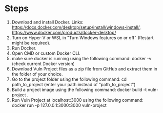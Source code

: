 # Steps

1. Download and install Docker.
   Links: https://docs.docker.com/desktop/setup/install/windows-install/, https://www.docker.com/products/docker-desktop/
2. Turn on Hyper-V or WSL in "Turn Windows features on or off" (Restart might be required).
3. Run Docker.
4. Open CMD or custom Docker CLI.
5. make sure docker is running using the following command:
   docker -v (check current Docker version)
6. Download Vuln Project files as a zip file from GitHub and extract them in the folder of your choice.
7. Go to the project folder using the following command:
   cd path_to_project (enter your path instead of "path_to_project")
8. Build a project image using the following command:
   docker build -t vuln-project .
9. Run Vuln Project at localhost:3000 using the following command:
   docker run -p 127.0.0.1:3000:3000 vuln-project
